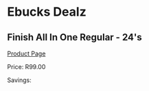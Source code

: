 
# Ebucks Dealz
## Finish All In One Regular - 24's
[Product Page](https://www.ebucks.com/web/shop/productSelected.do?prodId=931860629&catId=1158500262)

Price: R99.00

Savings: 


	